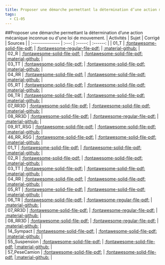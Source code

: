 ```yaml
---
title: Proposer une démarche permettant la détermination d’une action mécanique inconnue ou d'une loi de mouvement. 
tags:
  - C1-05
---
```

[comment]: <> (Généré automatiquement par make_all_activitess.py, creation_fichiers_activites)

##Proposer une démarche permettant la détermination d’une action mécanique inconnue ou d'une loi de mouvement. 
| Activités | Sujet | Corrigé | Sources  | 
| :-------------- | :---: | :-----: | :------: | 
| 01_T | [:fontawesome-solid-file-pdf:](https://github.com/xpessoles/ALL_PDF/blob/main/PDF/01_T_Sujet.pdf) | [:fontawesome-regular-file-pdf:](https://github.com/xpessoles/ALL_PDF/blob/main/PDF/01_T_Corrige.pdf) | [:material-github:](https://github.com/xpessoles/ExercicesCompetences/tree/main/C1_ProposerDemarche/C1_05_ProposerDemarcheActionMecaLoiMvt_PFD/01_T) |  
| 02_R | [:fontawesome-solid-file-pdf:](https://github.com/xpessoles/ALL_PDF/blob/main/PDF/02_R_Sujet.pdf) | [:fontawesome-solid-file-pdf:](https://github.com/xpessoles/ALL_PDF/blob/main/PDF/02_R_Corrige.pdf) |[:material-github:](https://github.com/xpessoles/ExercicesCompetences/tree/main/C1_ProposerDemarche/C1_05_ProposerDemarcheActionMecaLoiMvt_PFD/02_R) |  
| 03_TT | [:fontawesome-solid-file-pdf:](https://github.com/xpessoles/ALL_PDF/blob/main/PDF/03_TT_Sujet.pdf) | [:fontawesome-solid-file-pdf:](https://github.com/xpessoles/ALL_PDF/blob/main/PDF/03_TT_Corrige.pdf) |[:material-github:](https://github.com/xpessoles/ExercicesCompetences/tree/main/C1_ProposerDemarche/C1_05_ProposerDemarcheActionMecaLoiMvt_PFD/03_TT) |  
| 04_RR | [:fontawesome-solid-file-pdf:](https://github.com/xpessoles/ALL_PDF/blob/main/PDF/04_RR_Sujet.pdf) | [:fontawesome-solid-file-pdf:](https://github.com/xpessoles/ALL_PDF/blob/main/PDF/04_RR_Corrige.pdf) |[:material-github:](https://github.com/xpessoles/ExercicesCompetences/tree/main/C1_ProposerDemarche/C1_05_ProposerDemarcheActionMecaLoiMvt_PFD/04_RR) |  
| 05_RT | [:fontawesome-solid-file-pdf:](https://github.com/xpessoles/ALL_PDF/blob/main/PDF/05_RT_Sujet.pdf) | [:fontawesome-solid-file-pdf:](https://github.com/xpessoles/ALL_PDF/blob/main/PDF/05_RT_Corrige.pdf) |[:material-github:](https://github.com/xpessoles/ExercicesCompetences/tree/main/C1_ProposerDemarche/C1_05_ProposerDemarcheActionMecaLoiMvt_PFD/05_RT) |  
| 06_TR | [:fontawesome-solid-file-pdf:](https://github.com/xpessoles/ALL_PDF/blob/main/PDF/06_TR_Sujet.pdf) | [:fontawesome-solid-file-pdf:](https://github.com/xpessoles/ALL_PDF/blob/main/PDF/06_TR_Corrige.pdf) |[:material-github:](https://github.com/xpessoles/ExercicesCompetences/tree/main/C1_ProposerDemarche/C1_05_ProposerDemarcheActionMecaLoiMvt_PFD/06_TR) |  
| 07_RR3D | [:fontawesome-solid-file-pdf:](https://github.com/xpessoles/ALL_PDF/blob/main/PDF/07_RR3D_Sujet.pdf) | [:fontawesome-solid-file-pdf:](https://github.com/xpessoles/ALL_PDF/blob/main/PDF/07_RR3D_Corrige.pdf) |[:material-github:](https://github.com/xpessoles/ExercicesCompetences/tree/main/C1_ProposerDemarche/C1_05_ProposerDemarcheActionMecaLoiMvt_PFD/07_RR3D) |  
| 08_RR3D | [:fontawesome-solid-file-pdf:](https://github.com/xpessoles/ALL_PDF/blob/main/PDF/08_RR3D_Sujet.pdf) | [:fontawesome-regular-file-pdf:](https://github.com/xpessoles/ALL_PDF/blob/main/PDF/08_RR3D_Corrige.pdf) | [:material-github:](https://github.com/xpessoles/ExercicesCompetences/tree/main/C1_ProposerDemarche/C1_05_ProposerDemarcheActionMecaLoiMvt_PFD/08_RR3D) |  
| 09_RT_RSG | [:fontawesome-solid-file-pdf:](https://github.com/xpessoles/ALL_PDF/blob/main/PDF/09_RT_RSG_Sujet.pdf) | [:fontawesome-solid-file-pdf:](https://github.com/xpessoles/ALL_PDF/blob/main/PDF/09_RT_RSG_Corrige.pdf) |[:material-github:](https://github.com/xpessoles/ExercicesCompetences/tree/main/C1_ProposerDemarche/C1_05_ProposerDemarcheActionMecaLoiMvt_PFD/09_RT_RSG) |  
| 46_RR_RSG | [:fontawesome-solid-file-pdf:](https://github.com/xpessoles/ALL_PDF/blob/main/PDF/46_RR_RSG_Sujet.pdf) | [:fontawesome-solid-file-pdf:](https://github.com/xpessoles/ALL_PDF/blob/main/PDF/46_RR_RSG_Corrige.pdf) |[:material-github:](https://github.com/xpessoles/ExercicesCompetences/tree/main/C1_ProposerDemarche/C1_05_ProposerDemarcheActionMecaLoiMvt_PFD/46_RR_RSG) |  
| 01_T | [:fontawesome-solid-file-pdf:](https://github.com/xpessoles/ALL_PDF/blob/main/PDF/01_T_Sujet.pdf) | [:fontawesome-solid-file-pdf:](https://github.com/xpessoles/ALL_PDF/blob/main/PDF/01_T_Corrige.pdf) |[:material-github:](https://github.com/xpessoles/ExercicesCompetences/tree/main/C1_ProposerDemarche/C1_05_ProposerDemarcheActionMecaLoiMvt_PFS/01_T) |  
| 02_R | [:fontawesome-solid-file-pdf:](https://github.com/xpessoles/ALL_PDF/blob/main/PDF/02_R_Sujet.pdf) | [:fontawesome-solid-file-pdf:](https://github.com/xpessoles/ALL_PDF/blob/main/PDF/02_R_Corrige.pdf) |[:material-github:](https://github.com/xpessoles/ExercicesCompetences/tree/main/C1_ProposerDemarche/C1_05_ProposerDemarcheActionMecaLoiMvt_PFS/02_R) |  
| 03_TT | [:fontawesome-solid-file-pdf:](https://github.com/xpessoles/ALL_PDF/blob/main/PDF/03_TT_Sujet.pdf) | [:fontawesome-solid-file-pdf:](https://github.com/xpessoles/ALL_PDF/blob/main/PDF/03_TT_Corrige.pdf) |[:material-github:](https://github.com/xpessoles/ExercicesCompetences/tree/main/C1_ProposerDemarche/C1_05_ProposerDemarcheActionMecaLoiMvt_PFS/03_TT) |  
| 04_RR | [:fontawesome-solid-file-pdf:](https://github.com/xpessoles/ALL_PDF/blob/main/PDF/04_RR_Sujet.pdf) | [:fontawesome-solid-file-pdf:](https://github.com/xpessoles/ALL_PDF/blob/main/PDF/04_RR_Corrige.pdf) |[:material-github:](https://github.com/xpessoles/ExercicesCompetences/tree/main/C1_ProposerDemarche/C1_05_ProposerDemarcheActionMecaLoiMvt_PFS/04_RR) |  
| 05_RT | [:fontawesome-solid-file-pdf:](https://github.com/xpessoles/ALL_PDF/blob/main/PDF/05_RT_Sujet.pdf) | [:fontawesome-solid-file-pdf:](https://github.com/xpessoles/ALL_PDF/blob/main/PDF/05_RT_Corrige.pdf) |[:material-github:](https://github.com/xpessoles/ExercicesCompetences/tree/main/C1_ProposerDemarche/C1_05_ProposerDemarcheActionMecaLoiMvt_PFS/05_RT) |  
| 06_TR | [:fontawesome-solid-file-pdf:](https://github.com/xpessoles/ALL_PDF/blob/main/PDF/06_TR_Sujet.pdf) | [:fontawesome-regular-file-pdf:](https://github.com/xpessoles/ALL_PDF/blob/main/PDF/06_TR_Corrige.pdf) | [:material-github:](https://github.com/xpessoles/ExercicesCompetences/tree/main/C1_ProposerDemarche/C1_05_ProposerDemarcheActionMecaLoiMvt_PFS/06_TR) |  
| 07_RR3D | [:fontawesome-solid-file-pdf:](https://github.com/xpessoles/ALL_PDF/blob/main/PDF/07_RR3D_Sujet.pdf) | [:fontawesome-regular-file-pdf:](https://github.com/xpessoles/ALL_PDF/blob/main/PDF/07_RR3D_Corrige.pdf) | [:material-github:](https://github.com/xpessoles/ExercicesCompetences/tree/main/C1_ProposerDemarche/C1_05_ProposerDemarcheActionMecaLoiMvt_PFS/07_RR3D) |  
| 08_RR3D | [:fontawesome-solid-file-pdf:](https://github.com/xpessoles/ALL_PDF/blob/main/PDF/08_RR3D_Sujet.pdf) | [:fontawesome-regular-file-pdf:](https://github.com/xpessoles/ALL_PDF/blob/main/PDF/08_RR3D_Corrige.pdf) | [:material-github:](https://github.com/xpessoles/ExercicesCompetences/tree/main/C1_ProposerDemarche/C1_05_ProposerDemarcheActionMecaLoiMvt_PFS/08_RR3D) |  
| 14_Sympact | [:fontawesome-solid-file-pdf:](https://github.com/xpessoles/ALL_PDF/blob/main/PDF/14_Sympact_Sujet.pdf) | [:fontawesome-solid-file-pdf:](https://github.com/xpessoles/ALL_PDF/blob/main/PDF/14_Sympact_Corrige.pdf) |[:material-github:](https://github.com/xpessoles/ExercicesCompetences/tree/main/C1_ProposerDemarche/C1_05_ProposerDemarcheActionMecaLoiMvt_PFS/14_Sympact) |  
| 55_Suspension | [:fontawesome-solid-file-pdf:](https://github.com/xpessoles/ALL_PDF/blob/main/PDF/55_Suspension_Sujet.pdf) | [:fontawesome-solid-file-pdf:](https://github.com/xpessoles/ALL_PDF/blob/main/PDF/55_Suspension_Corrige.pdf) |[:material-github:](https://github.com/xpessoles/ExercicesCompetences/tree/main/C1_ProposerDemarche/C1_05_ProposerDemarcheActionMecaLoiMvt_PFS/55_Suspension) |  
| 57_PeseCamion | [:fontawesome-solid-file-pdf:](https://github.com/xpessoles/ALL_PDF/blob/main/PDF/57_PeseCamion_Sujet.pdf) | [:fontawesome-solid-file-pdf:](https://github.com/xpessoles/ALL_PDF/blob/main/PDF/57_PeseCamion_Corrige.pdf) |[:material-github:](https://github.com/xpessoles/ExercicesCompetences/tree/main/C1_ProposerDemarche/C1_05_ProposerDemarcheActionMecaLoiMvt_PFS/57_PeseCamion) |  

